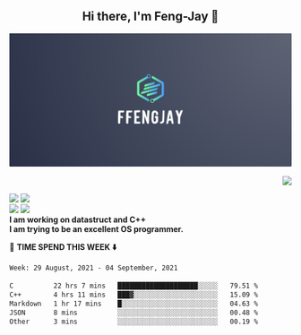 <h2 align="center"> Hi there, I'm Feng-Jay 👋 </h2>  

![](https://github.com/Feng-Jay/DataStruct/blob/master/Image/1.png)  

<img align="right" src="https://github-readme-stats.vercel.app/api?username=Feng-Jay&show_icons=true&icon_color=CE1D2D&text_color=718096&bg_color=ffffff&hide_title=true" />


&emsp;

![](https://visitor-badge.glitch.me/badge?page_id=Feng-Jay.readme)
![](https://img.shields.io/badge/Concentrate-Cpp-blue)  
![](https://img.shields.io/badge/Rust-primer-orange)
![](https://img.shields.io/badge/Target-OS-9cf)  
**I am working on datastruct and C++**  
**I am trying to be an excellent OS programmer.**  


📘 **TIME SPEND THIS WEEK ⬇️**
<!--START_SECTION:waka-->
```text
Week: 29 August, 2021 - 04 September, 2021

C          22 hrs 7 mins   ████████████████████░░░░░   79.51 % 
C++        4 hrs 11 mins   ███▓░░░░░░░░░░░░░░░░░░░░░   15.09 % 
Markdown   1 hr 17 mins    █░░░░░░░░░░░░░░░░░░░░░░░░   04.63 % 
JSON       8 mins          ░░░░░░░░░░░░░░░░░░░░░░░░░   00.48 % 
Other      3 mins          ░░░░░░░░░░░░░░░░░░░░░░░░░   00.19 % 
```
<!--END_SECTION:waka-->

